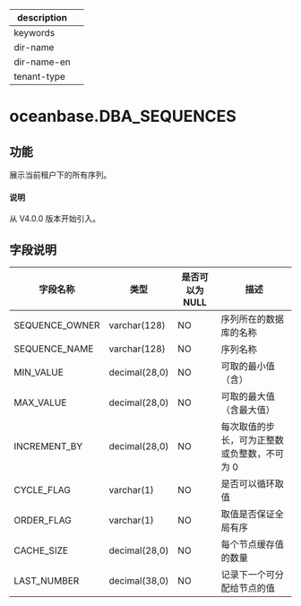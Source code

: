 |description||
|---|---|
|keywords||
|dir-name||
|dir-name-en||
|tenant-type||

# oceanbase.DBA_SEQUENCES

## 功能

展示当前租户下的所有序列。

<main id="notice" type='explain'>
  <h4>说明</h4>
  <p>从 V4.0.0 版本开始引入。</p>
</main>

## 字段说明

| 字段名称        | 类型          | 是否可以为 NULL | 描述              |
|----------------|---------------|----------------|-------------------|
| SEQUENCE_OWNER | varchar(128)  | NO   | 序列所在的数据库的名称   |
| SEQUENCE_NAME  | varchar(128)  | NO   | 序列名称     |
| MIN_VALUE      | decimal(28,0) | NO   | 可取的最小值（含）     |
| MAX_VALUE      | decimal(28,0) | NO   | 可取的最大值（含最大值）    |
| INCREMENT_BY   | decimal(28,0) | NO   | 每次取值的步长，可为正整数或负整数，不可为 0      |
| CYCLE_FLAG     | varchar(1)    | NO   | 是否可以循环取值   |
| ORDER_FLAG     | varchar(1)    | NO   | 取值是否保证全局有序   |
| CACHE_SIZE     | decimal(28,0) | NO   | 每个节点缓存值的数量    |
| LAST_NUMBER    | decimal(38,0) | NO   | 记录下一个可分配给节点的值   |
